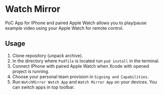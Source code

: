 # Watch Mirror
PoC App for IPhone and paired Apple Watch allows you to play/pause example video using your Apple Watch for remote control.
## Usage
1. Clone repository (unpack archive).
2. In the directory where `Podfile` is located run `pod install` in the terminal.
3. Connect IPhone with paired Apple Watch when Xcode with opened project is running.
4. Choose your personal team provision in `Signing and Capabilities`.
5. Run `WatchMirror Watch App` and `Watch Mirror App` on your devices. You can switch apps in top toolbar. 

